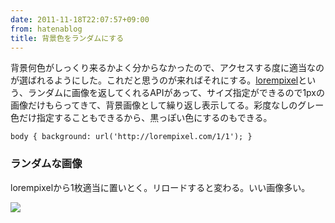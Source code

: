 ```yaml
---
date: 2011-11-18T22:07:57+09:00
from: hatenablog
title: 背景色をランダムにする
---
```

背景何色がしっくり来るかよく分からなかったので、アクセスする度に適当なのが選ばれるようにした。これだと思うのが来ればそれにする。[lorempixel](http://lorempixel.com/)という、ランダムに画像を返してくれるAPIがあって、サイズ指定ができるので1pxの画像だけもらってきて、背景画像として繰り返し表示してる。彩度なしのグレー色だけ指定することもできるから、黒っぽい色にするのもできる。

```
body { background: url('http://lorempixel.com/1/1'); }
```

### ランダムな画像

lorempixelから1枚適当に置いとく。リロードすると変わる。いい画像多い。

![](http://lorempixel.com/628/471)

